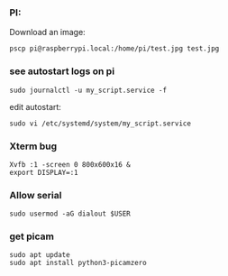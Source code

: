 ### PI:

Download an image:
<!-- ```
pscp floatsat-2@192.168.91.92:/home/floatsat-2/starmapper/star_data/image_0.jpg image.jpg
``` -->
```
pscp pi@raspberrypi.local:/home/pi/test.jpg test.jpg
```

### see autostart logs on pi
```
sudo journalctl -u my_script.service -f
```
edit autostart:
```
sudo vi /etc/systemd/system/my_script.service

```

### Xterm bug

```
Xvfb :1 -screen 0 800x600x16 & 
export DISPLAY=:1
```

### Allow serial 
```
sudo usermod -aG dialout $USER
```

### get picam
```
sudo apt update
sudo apt install python3-picamzero
```


